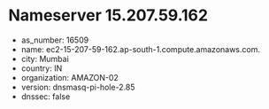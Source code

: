 # Nameserver 15.207.59.162

* as_number: 16509
* name: ec2-15-207-59-162.ap-south-1.compute.amazonaws.com.
* city: Mumbai
* country: IN
* organization: AMAZON-02
* version: dnsmasq-pi-hole-2.85
* dnssec: false
